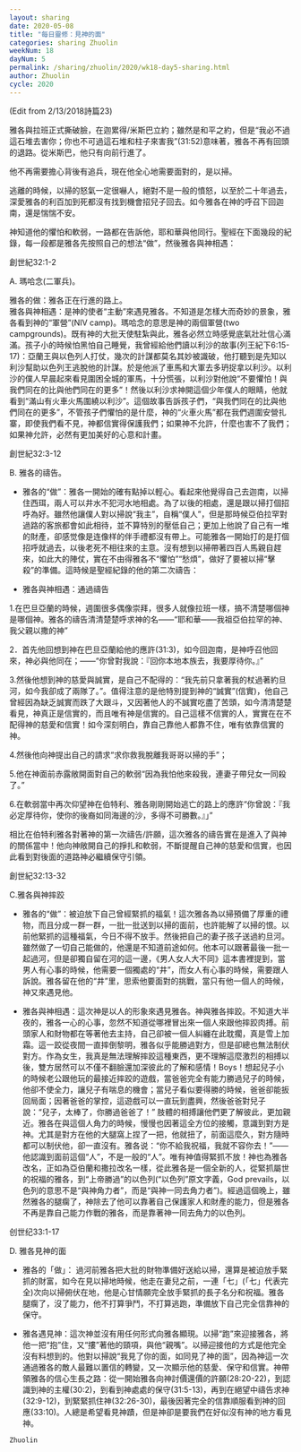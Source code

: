 ```yaml
---
layout: sharing
date: 2020-05-08
title: "每日靈修：見神的面"
categories: sharing Zhuolin
weekNum: 18
dayNum: 5
permalink: /sharing/zhuolin/2020/wk18-day5-sharing.html
author: Zhuolin
cycle: 2020
---
```

(Edit from 2/13/2018詩篇23)  
   
雅各與拉班正式撕破臉，在迦累得/米斯巴立約；雖然是和平之約，但是“我必不過這石堆去害你；你也不可過這石堆和柱子來害我”(31:52)意味著，雅各不再有回頭的退路。從米斯巴，他只有向前行進了。  
   
他不再需要擔心背後有追兵，現在他全心地需要面對的，是以掃。  
   
逃離的時候，以掃的怒氣一定很嚇人，絕對不是一般的憤怒，以至於二十年過去，深愛雅各的利百加到死都沒有找到機會招兒子回去。如今雅各在神的呼召下回迦南，還是惴惴不安。  
   
神知道他的懼怕和軟弱，一路都在告訴他，耶和華與他同行。聖經在下面幾段的紀錄，每一段都是雅各先按照自己的想法“做”，然後雅各與神相遇：  
   
創世紀32:1-2  
   
A. 瑪哈念(二軍兵)。  
   
雅各的做：雅各正在行進的路上。  
雅各與神相遇：是神的使者“主動”來遇見雅各。不知道是怎樣大而奇妙的景象，雅各看到神的“軍營”(NIV camp)。瑪哈念的意思是神的兩個軍營(two campgrounds)。既有神的大批天使駐紮與此，雅各必然立時感覺底氣壯壯信心滿滿。孩子小的時候怕黑怕自己睡覺，我曾經給他們讀以利沙的故事(列王紀下6:15-17)：亞蘭王與以色列人打仗，幾次的計謀都莫名其妙被識破，他打聽到是先知以利沙幫助以色列王逃脫他的計謀。於是他派了車馬和大軍去多玬捉拿以利沙。以利沙的僕人早晨起來看見圍困全城的軍馬，十分慌張，以利沙對他說“不要懼怕！與我們同在的比與他們同在的更多”！然後以利沙求神開這個少年僕人的眼睛，他就看到“滿山有火車火馬圍繞以利沙”。這個故事告訴孩子們，“與我們同在的比與他們同在的更多”，不管孩子們懼怕的是什麼，神的“火車火馬”都在我們週圍安營扎寨，即使我們看不見，神都信實得保護我們；如果神不允許，什麼也害不了我們；如果神允許，必然有更加美好的心意和計畫。  
   
創世紀32:3-12  
   
B. 雅各的禱告。  
   
- 雅各的“做”：雅各一開始的確有點掉以輕心。看起來他覺得自己去迦南，以掃住西珥，兩人可以井水不犯河水地相處。為了以後的相處，還是跟以掃打個招呼為好。雖然他讓僕人對以掃說“我主”，自稱“僕人”，但是那時候亞伯拉罕對過路的客旅都會如此相待，並不算特別的壓低自己；更加上他說了自己有一堆的財產，卻感觉像是连像样的伴手禮都沒有帶上。可能雅各一開始打的是打個招呼就過去，以後老死不相往來的主意。沒有想到以掃帶著四百人馬親自趕來，如此大的陣仗，實在不由得雅各不“懼怕”“愁煩”，做好了要被以掃“擊殺”的準備。這時候是聖經紀錄的他的第二次禱告：  
   
- 雅各與神相遇：通過禱告  
   
1.在巴旦亞蘭的時候，週圍很多偶像崇拜，很多人就像拉班一樣，搞不清楚哪個神是哪個神。雅各的禱告清清楚楚呼求神的名——“耶和華——我祖亞伯拉罕的神、我父親以撒的神”  
   
2．首先他回想到神在巴旦亞蘭給他的應許(31:3)，如今回迦南，是神呼召他回來，神必與他同在；——“你曾對我說：『回你本地本族去，我要厚待你。』”  
   
3.然後他想到神的慈愛與誠實，是自己不配得的：“我先前只拿著我的杖過著約旦河，如今我卻成了兩隊了。”。值得注意的是他特別提到神的“誠實”(信實)，他自己曾經因為缺乏誠實而跌了大跟斗，又因著他人的不誠實吃盡了苦頭，如今清清楚楚看見，神真正是信實的，而且唯有神是信實的。自己這樣不信實的人，實實在在不配得神的慈愛和信實！如今深刻明白，靠自己靠他人都靠不住，唯有依靠信實的神。  
   
4.然後他向神提出自己的請求“求你救我脫離我哥哥以掃的手”；  
   
5.他在神面前赤露敞開面對自己的軟弱“因為我怕他來殺我，連妻子帶兒女一同殺了。”  
   
6.在軟弱當中再次仰望神在伯特利、雅各剛剛開始逃亡的路上的應許“你曾說：『我必定厚待你，使你的後裔如同海邊的沙，多得不可勝數。』」”  
   
相比在伯特利雅各對著神的第一次禱告/許願，這次雅各的禱告實在是進入了與神的關係當中！他向神敞開自己的掙扎和軟弱，不斷提醒自己神的慈愛和信實，也因此看到對後面的道路神必繼續保守引領。  
   
創世紀32:13-32  
   
C.雅各與神摔跤  
   
- 雅各的“做”：被迫放下自己曾經緊抓的福氣！這次雅各為以掃預備了厚重的禮物，而且分成一群一群，一批一批送到以掃的面前，也許能解了以掃的恨。以前他緊抓的這種福氣，今日不得不放手。然後把自己的妻子孩子送過約旦河。雖然做了一切自己能做的，他還是不知道前途如何。他本可以跟著最後一批一起過河，但是卻獨自留在河的這一邊，《男人女人大不同》這本書裡提到，當男人有心事的時候，他需要一個獨處的“井”，而女人有心事的時候，需要跟人訴說。雅各留在他的“井”里，思索他要面對的挑戰，當只有他一個人的時候，神又來遇見他。  
   
- 雅各與神相遇：這次神是以人的形象來遇見雅各。神與雅各摔跤。不知道大半夜的，雅各一心的心事，忽然不知道從哪裡冒出來一個人來跟他摔跤肉搏。前頭家人和財物都在等著他去主持，自己卻被一個人糾纏在此耽擱，真是雪上加霜。這一跤從夜間一直摔倒黎明，雅各似乎能勝過對方，但是卻總也無法制伏對方。作為女生，我真是無法理解摔跤這種東西，更不理解這麼激烈的相搏以後，雙方居然可以不僅不翻臉還加深彼此的了解和感情！Boys！想起兒子小的時候老公跟他玩的最接近摔跤的遊戲，當爸爸完全有能力勝過兒子的時候，他卻不使全力，讓兒子有喘息的機會；當兒子看似要得勝的時候，爸爸卻能扳回局面；因著爸爸的掌控，這遊戲可以一直玩到盡興，然後爸爸對兒子說：“兒子，太棒了，你勝過爸爸了！” 肢體的相搏讓他們更了解彼此，更加親近。雅各在與這個人角力的時候，慢慢也因著這全方位的接觸，意識到對方是神。尤其是對方在他的大腿窩上捏了一把，他就扭了，前面這麼久，對方隨時都可以制伏他，卻一直沒有。雅各说：“你不給我祝福，我就不容你去！”—— 他認識到面前這個“人”，不是一般的“人”。唯有神值得緊抓不放！神也為雅各改名，正如為亞伯蘭和撒拉改名一樣，從此雅各是一個全新的人，從緊抓屬世的祝福的雅各，到“上帝勝過”的以色列(“以色列”原文字義，God prevails，以色列的意思不是“與神角力者”，而是“與神一同去角力者”)。經過這個晚上，雖然雅各的腿瘸了，神除去了他可以靠著自己保護家人和財產的能力，但是雅各不再是靠自己能力作戰的雅各，而是靠著神一同去角力的以色列。  
   
创世纪33:1-17  
   
D. 雅各見神的面  
   
- 雅各的「做」： 過河前雅各把大批的財物準備好送給以掃，還算是被迫放手緊抓的財富，如今在見以掃地時候，他走在妻兒之前，一連「七」(「七」代表完全)次向以掃俯伏在地，他是心甘情願完全放手緊抓的長子名分和祝福。雅各腿瘸了，沒了能力，他不打算爭鬥，不打算逃跑，準備放下自己完全信靠神的保守。  
   
- 雅各遇見神：這次神並沒有用任何形式向雅各顯現。以掃“跑”來迎接雅各，將他一把“抱”住，又“摟”著他的頸項，與他“親嘴”。以掃迎接他的方式是他完全沒有料想到的。他對以掃說“我見了你的面，如同見了神的面”，因為神這一次通過雅各的敵人最難以置信的轉變，又一次顯示他的慈愛、保守和信實。神帶領雅各的信心生長之路：從一開始雅各向神討價還價的許願(28:20-22)，到認識到神的主權(30:2)，到看到神處處的保守(31:5-13)，再到在絕望中禱告求神(32:9-12)，到緊緊抓住神(32:26-30)，最後因著完全的信靠順服看到神的回應(33:10)。人總是希望看見神蹟，但是神卻是要我們在好似沒有神的地方看見神。  

`Zhuolin`  
